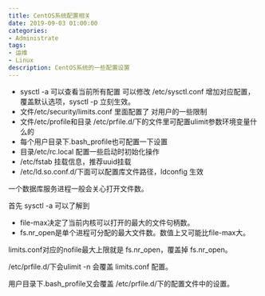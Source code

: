 ```yaml
---
title: CentOS系统配置相关
date: 2019-09-03 01:00:00
categories:
- Administrate
tags:
- 运维
- Linux
description: CentOS系统的一些配置设置
---
```


* sysctl -a 可以查看当前所有配置  可以修改 /etc/sysctl.conf 增加对应配置，覆盖默认选项，sysctl -p 立刻生效。
* 文件/etc/security/limits.conf 里面配置了 对用户的一些限制
* 文件/etc/profile和目录 /etc/prfile.d/下的文件里可配置ulimit参数环境变量什么的
* 每个用户目录下.bash_profile也可配置一下设置
* 目录/etc/rc.local 配置一些启动时初始化操作
* /etc/fstab 挂载信息，推荐uuid挂载
* /etc/ld.so.conf.d/下面可以配置库文件路径，ldconfig 生效

一个数据库服务进程一般会关心打开文件数。

首先 sysctl -a 可以了解到

* file-max决定了当前内核可以打开的最大的文件句柄数。
* fs.nr_open是单个进程可分配的最大文件数。数值上又可能比file-max大。

limits.conf对应的nofile最大上限就是 fs.nr_open，覆盖掉 fs.nr_open。

 /etc/prfile.d/下会ulimit -n 会覆盖 limits.conf 配置。

 用户目录下.bash_profile又会覆盖 /etc/prfile.d/下的配置文件中的设置。



